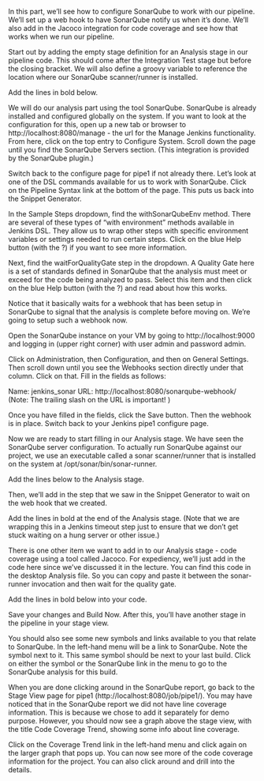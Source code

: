 In this part, we’ll see how to configure SonarQube to work with our pipeline. We’ll set up a web hook to have SonarQube notify us when it’s done. We’ll also add in the Jacoco integration for code coverage and see how that works when we run our pipeline.

Start out by adding the empty stage definition for an Analysis stage in our pipeline code. This should come after the Integration Test stage but before the closing bracket. We will also define a groovy variable to reference the location where our SonarQube scanner/runner is installed.

Add the lines in bold below.
 
 

We will do our analysis part using the tool SonarQube. SonarQube is already installed and configured globally on the system. If you want to look at the configuration for this, open up a new tab or browser to http://localhost:8080/manage - the url for the Manage Jenkins functionality. From here, click on the top entry to Configure System. Scroll down the page until you find the SonarQube Servers section. (This integration is provided by the SonarQube plugin.)

Switch back to the configure page for pipe1 if not already there. Let’s look at one of the DSL commands available for us to work with SonarQube. Click on the Pipeline Syntax link at the bottom of the page. This puts us back into the Snippet Generator.

In the Sample Steps dropdown, find the withSonarQubeEnv method. There are several of these types of “with environment” methods available in Jenkins DSL. They allow us to wrap other steps with specific environment
variables or settings needed to run certain steps. Click on the blue Help button (with the ?) if you want to see more information.

Next, find the waitForQualityGate step in the dropdown. A Quality Gate here is a set of standards defined in SonarQube that the analysis must meet or exceed for the code being analyzed to pass. Select this item and then click on the blue Help button (with the ?) and read about how this works.
 

Notice that it basically waits for a webhook that has been setup in SonarQube to signal that the analysis is complete
before moving on. We’re going to setup such a webhook now.
 
Open the SonarQube instance on your VM by going to http://localhost:9000 and logging in (upper right corner) with user admin and password admin.

Click on Administration, then Configuration, and then on General Settings. Then scroll down until you see the
Webhooks section directly under that column. Click on that. Fill in the fields as follows:

Name: jenkins_sonar
URL: http://localhost:8080/sonarqube-webhook/ (Note: The trailing slash on the URL is important! )

Once you have filled in the fields, click the Save button. Then the webhook is in place. Switch back to your Jenkins
pipe1 configure page.


Now we are ready to start filling in our Analysis stage. We have seen the SonarQube server configuration. To actually run SonarQube against our project, we use an executable called a sonar scanner/runner that is installed on the system at /opt/sonar/bin/sonar-runner.

Add the lines below to the Analysis stage.


Then, we’ll add in the step that we saw in the Snippet Generator to wait on the web hook that we created.
 
Add the lines in bold at the end of the Analysis stage. (Note that we are wrapping this in a Jenkins timeout step just to ensure that we don’t get stuck waiting on a hung server or other issue.)


There is one other item we want to add in to our Analysis stage - code coverage using a tool called Jacoco. For expediency, we’ll just add in the code here since we’ve discussed it in the lecture. You can find this code in the desktop Analysis file. So you can copy and paste it between the sonar-runner invocation and then wait for the quality gate.

Add the lines in bold below into your code.

Save your changes and Build Now. After this, you’ll have another stage in the pipeline in your stage view.

You should also see some new symbols and links available to you that relate to SonarQube. In the left-hand menu will be a link to SonarQube. Note the symbol next to it. This same symbol should be next to your last build. Click on either the symbol or the SonarQube link in the menu to go to the SonarQube analysis for this build.


When you are done clicking around in the SonarQube report, go back to the Stage View page for pipe1 (http://localhost:8080/job/pipe1/). You may have noticed that in the SonarQube report we did not have line coverage information. This is because we chose to add it separately for demo purpose. However, you should now see a graph above the stage view, with the title Code Coverage Trend, showing some info about line coverage.

Click on the Coverage Trend link in the left-hand menu and click again on the larger graph that pops up. You can now see more of the code coverage information for the project. You can also click around and drill into the details.

